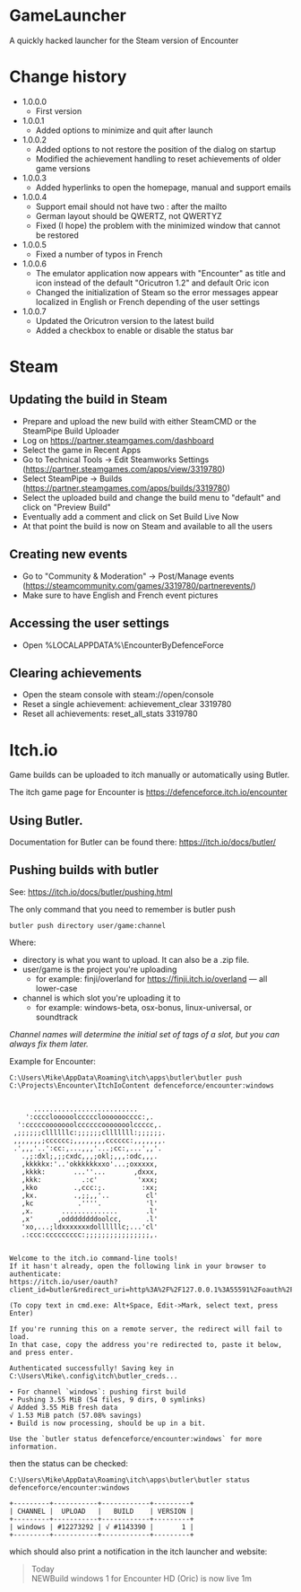 ﻿# GameLauncher
A quickly hacked launcher for the Steam version of Encounter

# Change history
- 1.0.0.0 
  - First version  
- 1.0.0.1 
   - Added options to minimize and quit after launch  
- 1.0.0.2 
  - Added options to not restore the position of the dialog on startup  
  - Modified the achievement handling to reset achievements of older game versions  
- 1.0.0.3
  - Added hyperlinks to open the homepage, manual and support emails  
- 1.0.0.4
  - Support email should not have two : after the mailto  
  - German layout should be QWERTZ, not QWERTYZ  
  - Fixed (I hope) the problem with the minimized window that cannot be restored
- 1.0.0.5
  - Fixed a number of typos in French
- 1.0.0.6
  - The emulator application now appears with "Encounter" as title and icon instead of the default "Oricutron 1.2" and default Oric icon
  - Changed the initialization of Steam so the error messages appear localized in English or French depending of the user settings
- 1.0.0.7
  - Updated the Oricutron version to the latest build
  - Added a checkbox to enable or disable the status bar

# Steam 
## Updating the build in Steam
- Prepare and upload the new build with either SteamCMD or the SteamPipe Build Uploader
- Log on https://partner.steamgames.com/dashboard
- Select the game in Recent Apps
- Go to Technical Tools -> Edit Steamworks Settings (https://partner.steamgames.com/apps/view/3319780)
- Select SteamPipe -> Builds (https://partner.steamgames.com/apps/builds/3319780)
- Select the uploaded build and change the build menu to "default" and click on "Preview Build"
- Eventually add a comment and click on Set Build Live Now
- At that point the build is now on Steam and available to all the users

## Creating new events
- Go to "Community & Moderation" -> Post/Manage events (https://steamcommunity.com/games/3319780/partnerevents/)
- Make sure to have English and French event pictures

## Accessing the user settings
- Open %LOCALAPPDATA%\EncounterByDefenceForce

## Clearing achievements
- Open the steam console with steam://open/console
- Reset a single achievement: achievement_clear 3319780 <achievement name> 
- Reset all achievements: reset_all_stats 3319780 


# Itch.io
Game builds can be uploaded to itch manually or automatically using Butler.

The itch game page for Encounter is https://defenceforce.itch.io/encounter


## Using Butler.
Documentation for Butler can be found there: https://itch.io/docs/butler/

## Pushing builds with butler
See: https://itch.io/docs/butler/pushing.html

The only command that you need to remember is butler push
```
butler push directory user/game:channel
```
Where:

- directory is what you want to upload. It can also be a .zip file.  
- user/game is the project you're uploading  
  - for example: finji/overland for https://finji.itch.io/overland — all lower-case  
- channel is which slot you're uploading it to
  - for example: windows-beta, osx-bonus, linux-universal, or soundtrack
	
*Channel names will determine the initial set of tags of a slot, but you can always fix them later.*


Example for Encounter:
```
C:\Users\Mike\AppData\Roaming\itch\apps\butler\butler push C:\Projects\Encounter\ItchIoContent defenceforce/encounter:windows


      ..........................
    ':cccclooooolcccccloooooocccc:,.
  ':cccccooooooolccccccooooooolccccc,.
 ,;;;;;;cllllllc:;;;;;;clllllll:;;;;;;.
 ,,,,,,,;cccccc;,,,,,,,,cccccc:,,,,,,,.
 .',,,'..':cc:,...,,,'...;cc:,...',,'.
   .,;:dxl;,;;cxdc,,,;okl;,,,:odc,,,.
   ,kkkkkx:'..'okkkkkkxxo'...;oxxxxx,
   ,kkkk:       ...''...       ,dxxx,
   ,kkk:          .:c'          'xxx;
   ,kko         .,ccc:;.         :xx;
   ,kx.         .,;;,,'..         cl'
   ,kc           .''''.           'l'
   ,x.       ..............       .l'
   ,x'      ,oddddddddoolcc,      .l'
   'xo,...;ldxxxxxxxdollllllc;...'cl'
   .:ccc:ccccccccc:;;;;;;;;;;;;;;;;,.


Welcome to the itch.io command-line tools!
If it hasn't already, open the following link in your browser to authenticate:
https://itch.io/user/oauth?client_id=butler&redirect_uri=http%3A%2F%2F127.0.0.1%3A55591%2Foauth%2Fcallback&response_type=token&scope=wharf

(To copy text in cmd.exe: Alt+Space, Edit->Mark, select text, press Enter)

If you're running this on a remote server, the redirect will fail to load.
In that case, copy the address you're redirected to, paste it below, and press enter.

Authenticated successfully! Saving key in C:\Users\Mike\.config\itch\butler_creds...

∙ For channel `windows`: pushing first build
∙ Pushing 3.55 MiB (54 files, 9 dirs, 0 symlinks)
√ Added 3.55 MiB fresh data
√ 1.53 MiB patch (57.08% savings)
∙ Build is now processing, should be up in a bit.

Use the `butler status defenceforce/encounter:windows` for more information.
```
then the status can be checked:
```
C:\Users\Mike\AppData\Roaming\itch\apps\butler\butler status defenceforce/encounter:windows

+---------+-----------+------------+---------+
| CHANNEL |  UPLOAD   |   BUILD    | VERSION |
+---------+-----------+------------+---------+
| windows | #12273292 | √ #1143390 |       1 |
+---------+-----------+------------+---------+

```

which should also print a notification in the itch launcher and website:

> Today   
> NEWBuild windows 1 for Encounter HD (Oric) is now live 1m

